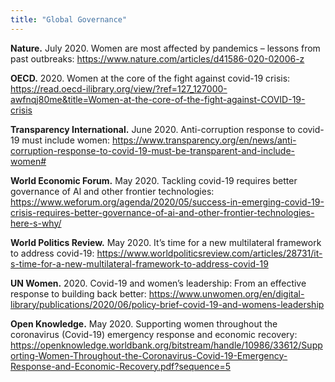 ```yaml
---
title: "Global Governance"
---
```


**Nature.**  July 2020. Women are most affected by pandemics – lessons from past outbreaks: https://www.nature.com/articles/d41586-020-02006-z

**OECD.**  2020. Women at the core of the fight against covid-19 crisis: https://read.oecd-ilibrary.org/view/?ref=127_127000-awfnqj80me&title=Women-at-the-core-of-the-fight-against-COVID-19-crisis

**Transparency International.**  June 2020. Anti-corruption response to covid-19 must include women: https://www.transparency.org/en/news/anti-corruption-response-to-covid-19-must-be-transparent-and-include-women# 

**World Economic Forum.**  May 2020. Tackling covid-19 requires better governance of Al and other frontier technologies: https://www.weforum.org/agenda/2020/05/success-in-emerging-covid-19-crisis-requires-better-governance-of-ai-and-other-frontier-technologies-here-s-why/

**World Politics Review.**  May 2020. It’s time for a new multilateral framework to address covid-19: https://www.worldpoliticsreview.com/articles/28731/it-s-time-for-a-new-multilateral-framework-to-address-covid-19

**UN Women.**  2020. Covid-19 and women’s leadership: From an effective response to building back better: https://www.unwomen.org/en/digital-library/publications/2020/06/policy-brief-covid-19-and-womens-leadership

**Open Knowledge.**  May 2020. Supporting women throughout the coronavirus (Covid-19) emergency response and economic recovery: https://openknowledge.worldbank.org/bitstream/handle/10986/33612/Supporting-Women-Throughout-the-Coronavirus-Covid-19-Emergency-Response-and-Economic-Recovery.pdf?sequence=5

